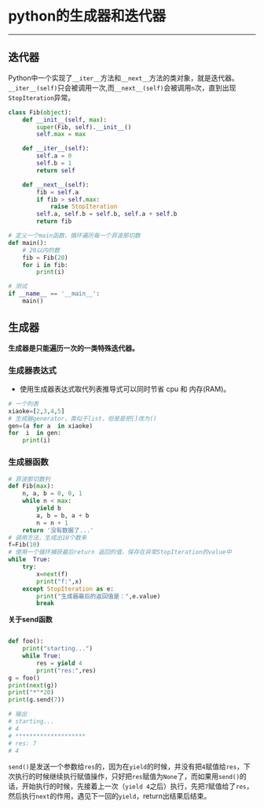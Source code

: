 # python的生成器和迭代器

----
## 迭代器
Python中一个实现了`__iter__`方法和`__next__`方法的类对象，就是迭代器。  
`__iter__(self)`只会被调用一次,而`__next__(self)`会被调用`n`次，直到出现`StopIteration`异常。  
```py
class Fib(object):
    def __init__(self, max):
        super(Fib, self).__init__()
        self.max = max

    def __iter__(self):
        self.a = 0
        self.b = 1
        return self

    def __next__(self):
        fib = self.a
        if fib > self.max:
            raise StopIteration
        self.a, self.b = self.b, self.a + self.b
        return fib

# 定义一个main函数，循环遍历每一个菲波那切数
def main():
    # 20以内的数
    fib = Fib(20)
    for i in fib:
        print(i)

# 测试
if __name__ == '__main__':
    main()
```


## 生成器
**生成器是只能遍历一次的一类特殊迭代器。**  

### 生成器表达式
  * 使用生成器表达式取代列表推导式可以同时节省 cpu 和 内存(RAM)。

```py
# 一个列表
xiaoke=[2,3,4,5]
# 生成器generator，类似于list，但是是把[]改为()
gen=(a for a  in xiaoke)
for  i  in gen:
    print(i)
```

### 生成器函数
```py
# 菲波那切数列
def Fib(max):
    n, a, b = 0, 0, 1
    while n < max:
        yield b
        a, b = b, a + b
        n = n + 1
    return '没有数据了...'
# 调用方法，生成出10个数来
f=Fib(10)
# 使用一个循环捕获最后return 返回的值，保存在异常StopIteration的value中
while  True:
    try:
        x=next(f)
        print("f:",x)
    except StopIteration as e:
        print("生成器最后的返回值是：",e.value)
        break
```

**关于send函数**  
```py

def foo():
    print("starting...")
    while True:
        res = yield 4
        print("res:",res)
g = foo()
print(next(g))
print("*"*20)
print(g.send(7))

# 输出
# starting...
# 4
# ********************
# res: 7
# 4
```
`send()`是发送一个参数给`res`的，因为在`yield`的时候，并没有把`4`赋值给`res`，下次执行的时候继续执行赋值操作，只好把`res`赋值为`None`了，而如果用`send()`的话，开始执行的时候，先接着上一次（`yield 4`之后）执行，先把`7`赋值给了`res`，然后执行`next`的作用，遇见下一回的`yield`，return出结果后结束。